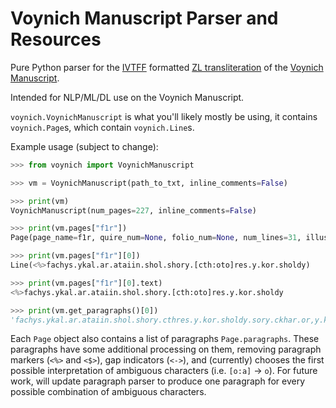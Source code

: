# Voynich Manuscript Parser and Resources
Pure Python parser for the [IVTFF](http://www.voynich.nu/software/ivtt/IVTFF_format.pdf) formatted [ZL transliteration](http://www.voynich.nu/data/ZL_ivtff_1r.txt) of the [Voynich Manuscript](https://en.wikipedia.org/wiki/Voynich_manuscript).

Intended for NLP/ML/DL use on the Voynich Manuscript.

`voynich.VoynichManuscript` is what you'll likely mostly be using, it contains `voynich.Page`s, which contain `voynich.Line`s.

Example usage (subject to change):

```Python
>>> from voynich import VoynichManuscript

>>> vm = VoynichManuscript(path_to_txt, inline_comments=False)

>>> print(vm)
VoynichManuscript(num_pages=227, inline_comments=False)

>>> print(vm.pages["f1r"])
Page(page_name=f1r, quire_num=None, folio_num=None, num_lines=31, illust_type=None)

>>> print(vm.pages["f1r"][0])
Line(<%>fachys.ykal.ar.ataiin.shol.shory.[cth:oto]res.y.kor.sholdy)

>>> print(vm.pages["f1r"][0].text)
<%>fachys.ykal.ar.ataiin.shol.shory.[cth:oto]res.y.kor.sholdy

>>> print(vm.get_paragraphs()[0])
'fachys.ykal.ar.ataiin.shol.shory.cthres.y.kor.sholdy.sory.ckhar.or,y.kair.chtaiin.shar.ase.cthar.cthar,dansyaiir.sheky.or.ykaiin.shod.cthoary.cthes.daraiin.sysoiin.oteey.oteos,roloty.cthiar,daiin.okaiin.or.okansair,y.chear.cthaiin.cphar.cfhaiinydaraishy'
```

Each `Page` object also contains a list of paragraphs `Page.paragraphs`. These paragraphs have some additional processing on them, removing paragraph markers (`<%>` and `<$>`), gap indicators (`<->`), and (currently) chooses the first possible interpretation of ambiguous characters (i.e. `[o:a]` -> `o`). For future work, will update paragraph parser to produce one paragraph for every possible combination of ambiguous characters.
